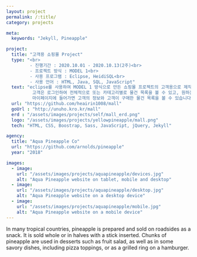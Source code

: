 ```yaml
---
layout: project
permalink: /:title/
category: projects

meta:
  keywords: "Jekyll, Pineapple"

project:
  title: "고객용 쇼핑몰 Project"
  type: "<br>
         - 진행기간 : 2020.10.01 - 2020.10.13(2주)<br>
         - 프로젝트 방식 : MODEL 1<br>
         - 사용 프로그램 : Eclipse, HeidiSQL<br>
         - 사용 언어 : HTML, Java, SQL, JavaScript"
  text: "eclipse를 사용하여 MODEL 1 방식으로 만든 쇼핑몰 프로젝트의 고객용으로 제작한 프로젝트입니다.<br>
          고객은 로그인하여 전체적으로 또는 카테고리별로 물건 목록을 볼 수 있고, 원하는 물건을 검색하여 구매할 수 있습니다.<br>
          마이페이지에 들어가면 고객의 정보와 고객이 구매한 물건 목록을 볼 수 있습니다."
  url: "https://github.com/heairin1008/mall"
  goUrl : "http://unuho.kro.kr/mall"
  erd : "/assets/images/projects/self/mall_erd.png"
  logo: "/assets/images/projects/yellowpineapple/mall.png"
  tech: "HTML, CSS, Boostrap, Sass, JavaScript, jQuery, Jekyll"

agency:
  title: "Aqua Pineapple Co"
  url: "https://github.com/arnolds/pineapple"
  year: "2018"

images:
  - image:
    url: "/assets/images/projects/aquapineapple/devices.jpg"
    alt: "Aqua Pineapple website on tablet, mobile and desktop"
  - image:
    url: "/assets/images/projects/aquapineapple/desktop.jpg"
    alt: "Aqua Pineapple website on a desktop device"
  - image:
    url: "/assets/images/projects/aquapineapple/mobile.jpg"
    alt: "Aqua Pineapple website on a mobile device"
---
```

<p>In many tropical countries, pineapple is prepared and sold on roadsides as a snack. It is sold whole or in halves with a stick inserted. Chunks of pineapple are used in desserts such as fruit salad, as well as in some savory dishes, including pizza toppings, or as a grilled ring on a hamburger.</p>
